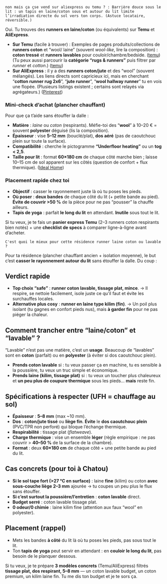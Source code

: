 ```
non mais ça çse vend sur aliexpress ou temu ? : Barrière douce sous le lit : un tapis en laine/coton sous et autour du lit limite l’irradiation directe du sol vers ton corps. (Astuce locataire, réversible.)
```

Oui. Tu trouves des **runners en laine/coton** (ou équivalents) sur **Temu** et **AliExpress**.

- **Sur Temu** (facile à trouver) :
   Exemples de pages produits/collections de **runners coton** et “wool/ laine” (souvent *wool-like*, lire la composition) : **coton tressé** et **runners lavables** pour couloir/chambre/bedside. ([temu](https://www.temu.com/hallway-runner-rug-dark-blue-washable-bathroom-rug-runners-cotton-woven-kitchen-runner-rugs-with-tassel-farmhouse-tufted-rainbow-bedroom-runner-rug-for-laundry-entryway-g-601099945962316.html?utm_source=chatgpt.com))
   (Tu peux aussi parcourir la **catégorie “rugs & runners”** puis filtrer par *runner* et *cotton*.) ([temu](https://www.temu.com/rugs-and-runners-5030210709712-s.html?utm_source=chatgpt.com))
- **Sur AliExpress** : il y a des **runners coton/jute** et des “wool” (souvent mélangés). Les liens directs sont capricieux ici, mais en cherchant “**cotton runner rug 2x6**”, “**jute runner**”, “**wool hallway runner**” tu en vois une flopée. (Plusieurs listings existent ; certains sont relayés via agrégateurs.) ([Pinterest](https://www.pinterest.com/pin/4593108798175834112/?utm_source=chatgpt.com))

### Mini-check d’achat (plancher chauffant)

Pour que ça t’aide sans étouffer la dalle :

- **Matière** : *laine* ou *coton* (respirants). Méfie-toi des “**wool**” à 10–20 € = souvent **polyester** déguisé (lis la composition).
- **Épaisseur** : vise **5–12 mm** (bouclé/plat), **dos aéré** (pas de caoutchouc plein sur toute la surface).
- **Compatibilité** : cherche le pictogramme **“Underfloor heating”** ou un **tog < 2,5**.
- **Taille pour lit** : format **60×180 cm** de chaque côté marche bien ; laisse 10–15 cm de sol apparent sur les côtés (question de confort + flux thermique). ([Ideal Home](https://www.idealhome.co.uk/all-rooms/hallway/how-big-should-a-hallway-runner-be?utm_source=chatgpt.com))

### Placement rapide chez toi

- **Objectif** : casser le rayonnement juste là où tu poses les pieds.
- **Où poser** : **deux bandes** de chaque côté du lit (+ petite bande au pied). **Évite de couvrir >50 %** de la pièce pour ne pas “pousser” la chauffe ailleurs.
- **Tapis de yoga** : parfait **le long du lit** en attendant. **Inutile** sous tout le lit.

Si tu veux, je te fais un **panier express Temu** (2–3 runners coton respirants bien notés) + une **checklist de specs** à comparer ligne-à-ligne avant d’acheter.

```
C'est quoi le mieux pour cette résidence runner laine coton ou lavable ?
```

Pour ta résidence (plancher chauffant ancien + isolation moyenne), le but c’est **casser le rayonnement autour du lit** sans étouffer la dalle. Du coup :

## Verdict rapide

- **Top choix “safe”** : **runner coton lavable, tissage plat, mince**.
   → Il respire, se nettoie facilement, isole juste ce qu’il faut et évite les surchauffes locales.
- **Alternative plus cosy** : **runner en laine type kilim (fin)**.
   → Un poil plus isolant (tu gagnes en confort pieds nus), mais **à garder fin** pour ne pas piéger la chaleur.

## Comment trancher entre “laine/coton” et “lavable” ?

“Lavable” n’est pas une matière, c’est un **usage**. Beaucoup de “lavables” sont en **coton** (parfait) ou en **polyester** (à éviter si dos caoutchouc plein).

- **Prends coton lavable** si : tu veux passer ça en machine, tu es sensible à la poussière, tu veux un truc simple et économique.
- **Prends laine (kilim, tissage plat)** si : tu veux un toucher plus chaleureux et **un peu plus de coupure thermique** sous les pieds… **mais** reste fin.

## Spécifications à respecter (UFH = chauffage au sol)

- **Épaisseur** : **5–8 mm** (max ~10 mm).
- **Dos** : **coton/jute tissé** ou **liège fin**. **Évite** le **dos caoutchouc plein** (PVC/TPR non perforé) qui bloque l’échange thermique.
- **Respirabilité** : tissage plat (*flatweave*).
- **Charge thermique** : vise un ensemble **léger** (règle empirique : ne pas couvrir > **40–50 %** de la surface de la chambre).
- **Format** : deux **60×180 cm** de chaque côté + une petite bande au pied du lit.

## Cas concrets (pour toi à Chatou)

- **Si le sol tape fort (>27 °C en surface)** : laine **fine** (kilim) ou coton **avec sous-couche liège 2–3 mm** ajourée → tu coupes un peu plus le flux sans étouffer.
- **Si c’est surtout la poussière/l’entretien** : **coton lavable** direct.
- **Budget serré** : coton lavable tissage plat.
- **0 odeur/0 chimie** : laine kilim fine (attention aux faux “wool” en polyester).

## Placement (rappel)

- Mets les bandes **à côté** du lit là où tu poses les pieds, pas sous tout le lit.
- Ton **tapis de yoga** peut servir en attendant : en **couloir le long du lit**, pas besoin de le planquer dessous.

Si tu veux, je te prépare **3 modèles concrets** (Temu/AliExpress) filtrés **tissage plat, dos respirant, 5–8 mm** — un coton lavable budget, un coton premium, un kilim laine fin. Tu me dis ton budget et je te sors ça.